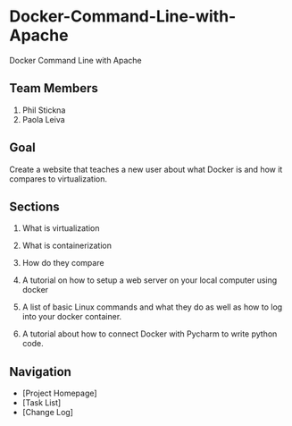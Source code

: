 # Docker-Command-Line-with-Apache
Docker Command Line with Apache

## Team Members

1. Phil Stickna
2. Paola Leiva 

## Goal 
Create a website that teaches a new user about what Docker is and how it compares to virtualization.

## Sections

1.  What is virtualization

2.  What is containerization

3.  How do they compare

4.  A tutorial on how to setup a web server on your local computer using docker

5.  A list of basic Linux commands and what they do   as well as how to log into your docker container.

6.  A tutorial about how to connect Docker with Pycharm to write python code.

## Navigation
- [Project Homepage]
- [Task List]
- [Change Log]
